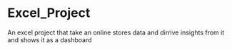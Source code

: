 # Excel_Project
An excel project that take an online stores data and dirrive insights from it and shows it as a dashboard

